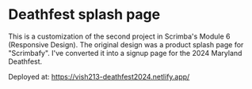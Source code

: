 # Deathfest splash page

This is a customization of the second project in Scrimba's Module 6 (Responsive Design). The original design was a product splash page for "Scrimbafy". I've converted it into a signup page for the 2024 Maryland Deathfest.

Deployed at: https://vish213-deathfest2024.netlify.app/